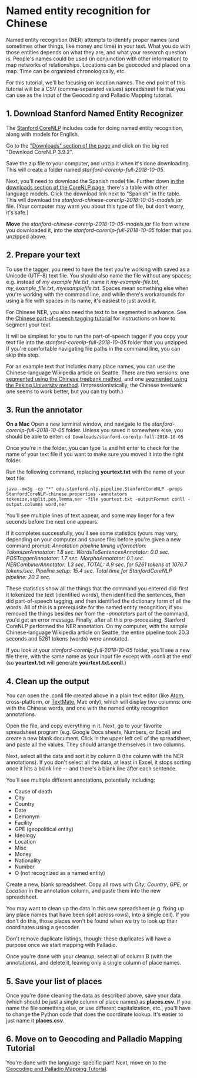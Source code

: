 # Named entity recognition for Chinese
Named entity recognition (NER) attempts to identify proper names (and sometimes other things, like money and time) in your text. What you do with those entities depends on what they are, and what your research question is. People's names could be used (in conjunction with other information) to map networks of relationships. Locations can be geocoded and placed on a map. Time can be organized chronologically, etc.

For this tutorial, we'll be focusing on location names. The end point of this tutorial will be a CSV (comma-separated values) spreadsheet file that you can use as the input of the Geocoding and Palladio Mapping tutorial.


## 1. Download Stanford Named Entity Recognizer
The [Stanford CoreNLP](https://stanfordnlp.github.io/CoreNLP/) includes code for doing named entity recognition, along with models for English.

Go to the ["Downloads" section of the page](https://stanfordnlp.github.io/CoreNLP/index.html#download) and click on the big red "Download CoreNLP 3.9.2".

Save the zip file to your computer, and unzip it when it's done downloading. This will create a folder named *stanford-corenlp-full-2018-10-05*.

Next, you'll need to download the Spanish model file. Further down [in the downloads section of the CoreNLP page](https://stanfordnlp.github.io/CoreNLP/index.html#download), there's a table with other language models. Click the download link next to "Spanish" in the table. This will download the *stanford-chinese-corenlp-2018-10-05-models.jar* file. (Your computer may warn you about this type of file, but don't worry, it's safe.)

**Move** the *stanford-chinese-corenlp-2018-10-05-models.jar* file from where you downloaded it, into the *stanford-corenlp-full-2018-10-05* folder that you unzipped above.


## 2. Prepare your text
To use the tagger, you need to have the text you're working with saved as a Unicode (UTF-8) text file. You should also name the file without any spaces; e.g. instead of *my example file.txt*, name it *my-example-file.txt*, *my_example_file.txt*, *myexamplefile.txt*. Spaces mean something else when you're working with the command line, and while there's workarounds for using a file with spaces in its name, it's easiest to just avoid it.

For Chinese NER, you also need the text to be segmented in advance. See the [Chinese part-of-speech tagging tutorial](pos_chinese.md) for instructions on how to segment your text.

It will be simplest for you to run the part-of-speech tagger if you copy your text file into the _stanford-corenlp-full-2018-10-05_ folder that you unzipped. If you're comfortable navigating file paths in the command line, you can skip this step.

For an example text that includes many place names, you can use the Chinese-language Wikipedia article on Seattle. There are two versions: one [segmented using the Chinese treebank method](seattle-zh-segmented-ctb.txt), and one [segmented using the Peking University method](seattle-zh-segmented-pku.txt). (Impressionistically, the Chinese treebank one seems to work better, but you can try both.)

## 3. Run the annotator
**On a Mac**
Open a new terminal window, and navigate to the *stanford-corenlp-full-2018-10-05* folder. Unless you saved it somewhere else, you should be able to enter:
`cd Downloads/stanford-corenlp-full-2018-10-05`

Once you're in the folder, you can type `ls` and hit enter to check for the name of your text file if you want to make sure you moved it into the right folder.

Run the following command, replacing **yourtext.txt** with the name of your text file:

`java -mx3g -cp "*" edu.stanford.nlp.pipeline.StanfordCoreNLP -props StanfordCoreNLP-chinese.properties -annotators tokenize,ssplit,pos,lemma,ner -file yourtext.txt -outputFormat conll -output.columns word,ner`

You'll see multiple lines of text appear, and some may linger for a few seconds before the next one appears.

If it completes successfully, you'll see some statistics (yours may vary, depending on your computer and source file) before you're given a new command prompt:
_Annotation pipeline timing information:_
_TokenizerAnnotator: 1.8 sec._
_WordsToSentencesAnnotator: 0.0 sec._
_POSTaggerAnnotator: 1.7 sec._
_MorphaAnnotator: 0.1 sec._
_NERCombinerAnnotator: 1.3 sec._
_TOTAL: 4.9 sec. for 5261 tokens at 1076.7 tokens/sec._
_Pipeline setup: 15.4 sec._
_Total time for StanfordCoreNLP pipeline: 20.3 sec._

These statistics show all the things that the command you entered did: first it tokenized the text (identified words), then identified the sentences, then did part-of-speech tagging, and then identified the dictionary form of all the words. All of this is a prerequisite for the named entity recognition; if you removed the things besides *ner* from the *-annotators* part of the command, you'd get an error message. Finally, after all this pre-processing, Stanford CoreNLP performed the NER annotation. On my computer, with the sample Chinese-language Wikipedia article on Seattle, the entire pipeline took 20.3 seconds and 5261 tokens (words) were annotated.

If you look at your *stanford-corenlp-full-2018-10-05* folder, you'll see a new file there, with the same name as your input file except with *.conll* at the end (so **yourtext.txt** will generate **yourtext.txt.conll**.)

## 4. Clean up the output
You can open the .conll file created above in a plain text editor (like [Atom](https://atom.io/), cross-platform, or [TextMate](https://macromates.com/), Mac only), which will display two columns: one with the Chinese words, and one with the named entity recognition annotations.

Open the file, and copy everything in it. Next, go to your favorite spreadsheet program (e.g. Google Docs sheets, Numbers, or Excel) and create a new blank document. Click in the upper left cell of the spreadsheet, and paste all the values. They should arrange themselves in two columns.

Next, select all the data and sort it by column B (the column with the NER annotations). If you don't select all the data, at least in Excel, it stops sorting once it hits a blank line -- and there's a blank line after each sentence.

You'll see multiple different annotations, potentially including:

* Cause of death
* City
* Country
* Date
* Demonym
* Facility
* GPE (geopolitical entity)
* Ideology
* Location
* Misc
* Money
* Nationality
* Number
* O (not recognized as a named entity)

Create a new, blank spreadsheet. Copy all rows with *City*, *Country*, *GPE*, or *Location* in the annotation column, and paste them into the new spreadsheet.

You may want to clean up the data in this new spreadsheet (e.g. fixing up any place names that have been split across rows), into a single cell). If you don't do this, those places won't be found when we try to look up their coordinates using a geocoder.

Don't remove duplicate listings, though: these duplicates will have a purpose once we start mapping with Palladio.

Once you're done with your cleanup, select all of column B (with the annotations), and delete it, leaving only a single column of place names.

## 5. Save your list of places
Once you're done cleaning the data as described above, save your data (which should be just a single column of place names) as **places.csv**. If you name the file something else, or use different capitalization, etc., you'll have to change the Python code that does the coordinate lookup. It's easier to just name it **places.csv**.

## 6. Move on to Geocoding and Palladio Mapping Tutorial
You're done with the language-specific part! Next, move on to the [Geocoding and Palladio Mapping Tutorial](/palladio/geocoding_palladio_mapping.md).
